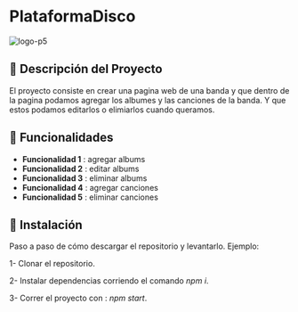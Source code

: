 # PlataformaDisco

![logo-p5](https://i.imgur.com/zuBSE5n.jpg)

## 📝 Descripción del Proyecto

El proyecto consiste en crear una pagina web de una banda y que dentro de la pagina podamos agregar los albumes y las canciones de la banda. Y que estos podamos editarlos o elimiarlos cuando queramos.

## 🔨 Funcionalidades 

- **Funcionalidad 1** : agregar albums
- **Funcionalidad 2** : editar albums
- **Funcionalidad 3** : eliminar albums
- **Funcionalidad 4** : agregar canciones
- **Funcionalidad 5** : eliminar canciones  


## 🔧 Instalación 

Paso a paso de cómo descargar el repositorio y levantarlo. Ejemplo: 

1- Clonar el repositorio.

2- Instalar dependencias corriendo el comando _npm i_.

3- Correr el proyecto con : _npm start_.
